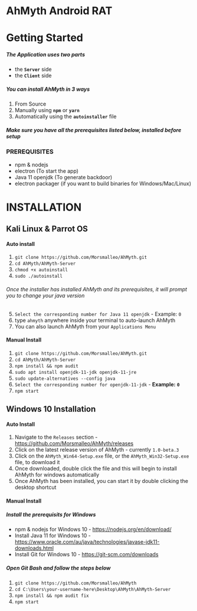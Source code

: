 # AhMyth Android RAT
# Getting Started
##### The Application uses two parts
- the **`Server`** side
- the **`Client`** side 

##### You can install AhMyth in 3 ways
1. From Source
2. Manually using **`npm`** or **`yarn`**
3. Automatically using the **`autoinstaller`** file

##### Make sure you have all the prerequisites listed below, installed before setup
### PREREQUISITES
- npm & nodejs 
- electron (To start the app)
- Java 11 openjdk (To generate backdoor)
- electron packager (if you want to build binaries for Windows/Mac/Linux)

# INSTALLATION
## Kali Linux & Parrot OS
#### Auto install
1. ```git clone https://github.com/Morsmalleo/AhMyth.git```
2. ```cd AhMyth/AhMyth-Server```
3. ```chmod +x autoinstall```
4. ```sudo ./autoinstall```
###### Once the installer has installed AhMyth and its prerequisites, it will prompt you to change your java version
5.  ```Select the corresponding number for Java 11 openjdk``` - Example: `0`
6. type `ahmyth` anywhere inside your terminal to auto-launch AhMyth
7. You can also launch AhMyth from your `Applications Menu`

#### Manual Install
1. ```git clone https://github.com/Morsmalleo/AhMyth.git```
2. ```cd AhMyth/AhMyth-Server```
3. ```npm install && npm audit```
4. ```sudo apt install openjdk-11-jdk openjdk-11-jre```
5. ```sudo update-alternatives --config java``` 
6. ```Select the corresponding number for openjdk-11-jdk``` - **Example:** **`0`**
7. ```npm start```

## Windows 10 Installation
#### Auto Install
1. Navigate to the `Releases` section - https://github.com/Morsmalleo/AhMyth/releases
2. Click on the latest release version of AhMyth - currently `1.0-beta.3`
3. Click on the `AhMyth_Win64-Setup.exe` file, or the `AhMyth_Win32-Setup.exe` file, to download it 
4. Once downloaded, double click the file and this will begin to install AhMyth for windows automatically
5. Once AhMyth has been installed, you can start it by double clicking the desktop shortcut 

#### Manual Install
##### Install the prerequisits for Windows
- npm & nodejs for Windows 10 - https://nodejs.org/en/download/
- Install Java 11 for Windows 10 - https://www.oracle.com/au/java/technologies/javase-jdk11-downloads.html
- Install Git for Windows 10 - https://git-scm.com/downloads
##### Open Git Bash and follow the steps below
1. ```git clone https://github.com/Morsmalleo/AhMyth```
2. ```cd C:\Users\your-username-here\Desktop\AhMyth\AhMyth-Server```
3. ```npm install && npm audit fix```
4. ```npm start```
